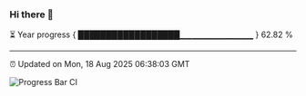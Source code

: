 ### Hi there 👋

⏳ Year progress { ██████████████████▁▁▁▁▁▁▁▁▁▁▁▁ } 62.82 %

---

⏰ Updated on Mon, 18 Aug 2025 06:38:03 GMT

![Progress Bar CI](https://github.com/liununu/liununu/workflows/Progress%20Bar%20CI/badge.svg)
